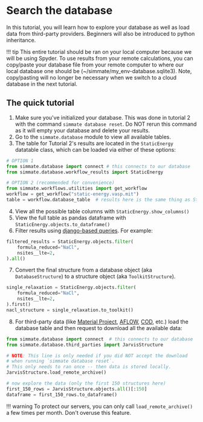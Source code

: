 
# Search the database

In this tutorial, you will learn how to explore your database as well as load data from third-party providers. Beginners will also be introduced to python inheritance.

!!! tip
    This entire tutorial should be ran on your local computer because we will be using Spyder. To use results from your remote calculations, you can copy/paste your database file from your remote computer to where our local database one should be (~/simmate/my_env-database.sqlite3). Note, copy/pasting will no longer be necessary when we switch to a cloud database in the next tutorial.

## The quick tutorial

1. Make sure you've initialized your database. This was done in tutorial 2 with the command `simmate database reset`. Do NOT rerun this command as it will empty your database and delete your results.
2. Go to the `simmate.database` module to view all available tables.
3. The table for Tutorial 2's results are located in the `StaticEnergy` datatable class, which can be loaded via either of these options:
```python
# OPTION 1
from simmate.database import connect # this connects to our database
from simmate.database.workflow_results import StaticEnergy

# OPTION 2 (recommended for convenience)
from simmate.workflows.utilities import get_workflow
workflow = get_workflow("static-energy.vasp.mit")
table = workflow.database_table  # results here is the same thing as StaticEnergy above
```
4. View all the possible table columns with `StaticEnergy.show_columns()`
5. View the full table as pandas dataframe with `StaticEnergy.objects.to_dataframe()`
6. Filter results using [django-based queries](https://docs.djangoproject.com/en/4.0/topics/db/queries/). For example:
```python
filtered_results = StaticEnergy.objects.filter(
    formula_reduced="NaCl", 
    nsites__lte=2,
).all()
```
7. Convert the final structure from a database object (aka `DatabaseStructure`) to a structure object (aka `ToolkitStructure`).
```python
single_relaxation = StaticEnergy.objects.filter(
    formula_reduced="NaCl", 
    nsites__lte=2,
).first()
nacl_structure = single_relaxation.to_toolkit()
```
8. For third-party data (like [Material Project](https://materialsproject.org/), [AFLOW](http://aflowlib.org/), [COD](http://www.crystallography.net/cod/), etc.) load the database table and then request to download all the available data:
```python
from simmate.database import connect  # this connects to our database
from simmate.database.third_parties import JarvisStructure

# NOTE: This line is only needed if you did NOT accept the download
# when running `simmate database reset`.
# This only needs to ran once -- then data is stored locally.
JarvisStructure.load_remote_archive()

# now explore the data (only the first 150 structures here)
first_150_rows = JarvisStructure.objects.all()[:150]
dataframe = first_150_rows.to_dataframe()
```

!!! warning
    To protect our servers, you can only call `load_remote_archive()` a few times per month. Don't overuse this feature.
